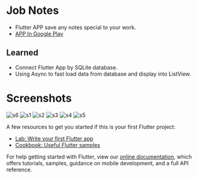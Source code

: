 # Job Notes

- Flutter APP save any notes special to your work.
- [APP In Google Play](https://play.google.com/store/apps/details?id=com.jobnote.islam.jobnote)

## Learned

- Connect Flutter App by SQLite database.
- Using Async to fast load data from database and display into ListView.

# Screenshots
![s6](https://user-images.githubusercontent.com/49339964/72204145-7400fe80-347d-11ea-9e9f-709d18ec77a8.png)
![s1](https://user-images.githubusercontent.com/49339964/72204146-7400fe80-347d-11ea-9cc4-88451a934edb.png)
![s2](https://user-images.githubusercontent.com/49339964/72204150-75cac200-347d-11ea-849e-3f4dde6e6fa1.png)
![s3](https://user-images.githubusercontent.com/49339964/72204153-78c5b280-347d-11ea-9326-0c2b3b9992aa.png)
![s4](https://user-images.githubusercontent.com/49339964/72204154-7a8f7600-347d-11ea-978e-d2ea9568262c.png)
![s5](https://user-images.githubusercontent.com/49339964/72204157-7b280c80-347d-11ea-8c28-1b1e74027eb8.png)


A few resources to get you started if this is your first Flutter project:

- [Lab: Write your first Flutter app](https://flutter.dev/docs/get-started/codelab)
- [Cookbook: Useful Flutter samples](https://flutter.dev/docs/cookbook)

For help getting started with Flutter, view our
[online documentation](https://flutter.dev/docs), which offers tutorials,
samples, guidance on mobile development, and a full API reference.
